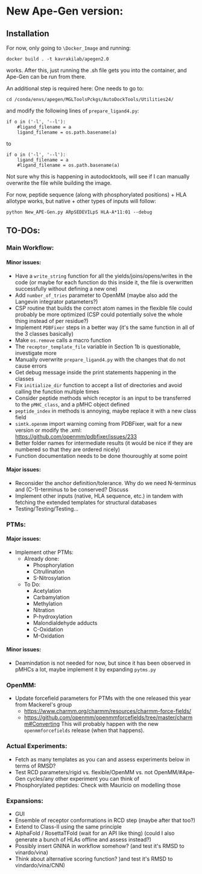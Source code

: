 # New Ape-Gen version:

## Installation

For now, only going to `\Docker_Image` and running:
```
docker build . -t kavrakilab/apegen2.0
```

works. After this, just running the .sh file gets you into the container, and Ape-Gen can be run from there. 

An additional step is required here: One needs to go to:

```
cd /conda/envs/apegen/MGLToolsPckgs/AutoDockTools/Utilities24/
```

and modify the following lines of `prepare_ligand4.py`:

```
if o in ('-l', '--l'):
	#ligand_filename = a
	ligand_filename = os.path.basename(a) 
```

to

```
if o in ('-l', '--l'):
	ligand_filename = a
	#ligand_filename = os.path.basename(a)
```
Not sure why this is happening in autodocktools, will see if I can manually overwrite the file while building the image. 


For now, peptide sequence (along with phosphorylated positions) + HLA allotype works, but native + other types of inputs will follow:

```
python New_APE-Gen.py ARpSEDEVILpS HLA-A*11:01 --debug
```

## TO-DOs:

### Main Workflow:

#### Minor issues:
- Have a `write_string` function for all the yields/joins/opens/writes in the code (or maybe for each function do this inside it, the file is overwritten successfully without defining a new one)
- Add `number_of_tries` parameter to OpenMM (maybe also add the Langevin integrator patameters?)
- CSP routine that builds the correct atom names in the flexible file could probably be more optimized (CSP could potentially solve the whole thing instead of per residue?)
- Implement `PDBFixer` steps in a better way (it's the same function in all of the 3 classes basically)
- Make `os.remove` calls a macro function
- The `receptor_template_file` variable in Section 1b is questionable, investigate more
- Manually overwrite `prepare_ligand4.py` with the changes that do not cause errors
- Get debug message inside the print statements happening in the classes
- Fix `initialize_dir` function to accept a list of directories and avoid calling the function multiple times
- Consider peptide methods which receptor is an input to be transferred to the `pMHC_class`, and a pMHC object defined
- `peptide_index` in methods is annoying, maybe replace it with a new class field
- `simtk.openmm` import warning coming from PDBFixer, wait for a new version or modify the .xml: https://github.com/openmm/pdbfixer/issues/233
- Better folder names for intermediate results (it would be nice if they are numbered so that they are ordered nicely)
- Function documentation needs to be done thouroughly at some point

#### Major issues:
- Reconsider the anchor definition/tolerance. Why do we need N-terminus and (C-1)-terminus to be conserved? Discuss
- Implement other inputs (native, HLA sequence, etc.) in tandem with fetching the extended templates for structural databases
- Testing/Testing/Testing...

### PTMs:

#### Major issues:
- Implement other PTMs:
	- Already done:
		- Phosphorylation
		- Citrullination
		- S-Nitrosylation
	- To Do:
		- Acetylation
		- Carbamylation
		- Methylation
		- Nitration
		- P-hydroxylation
		- Malondialdehyde adducts
		- C-Oxidation
		- M-Oxidation

#### Minor issues:
- Deamindation is not needed for now, but since it has been observed in pMHCs a lot, maybe implement it by expanding `pytms.py`

### OpenMM:
- Update forcefield parameters for PTMs with the one released this year from Mackerel's group
	- https://www.charmm.org/charmm/resources/charmm-force-fields/
	- https://github.com/openmm/openmmforcefields/tree/master/charmm#Converting
This will probably happen with the new `openmmforcefields` release (when that happens). 

### Actual Experiments:

- Fetch as many templates as you can and assess experiments below in terms of RMSD?
- Test RCD parameters/rigid vs. flexible/OpenMM vs. not OpenMM/#Ape-Gen cycles/any other experiment you can think of
- Phosphorylated peptides: Check with Mauricio on modelling those

### Expansions:

- GUI
- Ensemble of receptor conformations in RCD step (maybe after that too?)
- Extend to Class-II using the same principle
- AlphaFold / RosettaTFold (wait for an API like thing) (could I also generate a bunch of HLAs offline and assess instead?)
- Possibly insert GNINA in workflow somehow? (and test it's RMSD to vinardo/vina)
- Think about alternative scoring function? )and test it's RMSD to vindardo/vina/CNN)